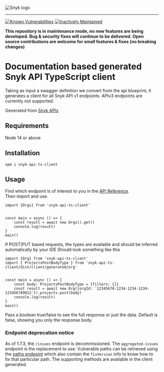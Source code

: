 ![Snyk logo](https://snyk.io/style/asset/logo/snyk-print.svg)

***

[![Known Vulnerabilities](https://snyk.io/test/github/snyk-tech-services/snyk-api-ts-client/badge.svg)](https://snyk.io/test/github/snyk-tech-services/snyk-api-ts-client)
[![Inactively Maintained](https://img.shields.io/badge/Maintenance%20Level-Inactively%20Maintained-yellowgreen.svg)](https://gist.github.com/cheerfulstoic/d107229326a01ff0f333a1d3476e068d)


**This repository is in maintenance mode, no new features are being developed. Bug & security fixes will continue to be delivered. Open source contributions are welcome for small features & fixes (no breaking changes)**

# Documentation based generated Snyk API TypeScript client

Taking as input a swagger definition we convert from the api blueprint, it generates a client for all Snyk API v1 endpoints.
APIv3 endpoints are currently not supported.

Generated from [Snyk APIs](https://snyk.docs.apiary.io/)

## Requirements
Node 14 or above

## Installation
`npm i snyk-api-ts-client`

## Usage

Find which endpoint is of interest to you in the [API Reference](https://snyk.docs.apiary.io/).\
Then import and use.

```
import {Orgs} from 'snyk-api-ts-client'


const main = async () => {
    const result = await new Orgs().get()
    console.log(result)
}
main()
```

If POST|PUT based requests, the types are available and should be inferred automatically by your IDE
Should look something like this

```
import {Org} from 'snyk-api-ts-client'
import { ProjectsPostBodyType } from 'snyk-api-ts-client/dist/client/generated/org'


const main = async () => {
    const body: ProjectsPostBodyType = {filters: {}}
    const result = await new Org({orgId: '12345678-1234-1234-1234-123456789012'}).projects.post(body)
    console.log(result)
}
main()
```

Pass a boolean true/false to see the full response or just the data. Default is false, showing you only the response body.


### Endpoint deprecation notice
As of 1.7.3, the `/issues` endpoint is decommissioned. The `aggregated-issues` endpoint is the replacement to use.
Vulnerable paths can be retrieved using the [paths endpoint](https://snyk.docs.apiary.io/#reference/projects/project-issue-paths/list-all-project-issue-paths) which also contain the `fixVersion` info to know how to fix that particular path.
The supporting methods are available in the client generated.
